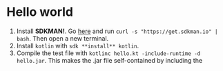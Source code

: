 # Hello world

1. Install **SDKMAN!**. Go [here](https://sdkman.io/) and run ``curl -s "https://get.sdkman.io" | bash``. Then open a new terminal.
2. Install `kotlin` with `sdk **install** kotlin`.
3. Compile the test file with `kotlinc hello.kt -include-runtime -d hello.jar`. This makes the .jar file self-contained by including the
